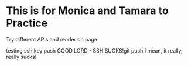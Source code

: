 # This is for Monica and Tamara to Practice

Try different APIs and render on page

testing ssh key push
GOOD LORD - SSH SUCKS!git push
I mean, it really, really sucks!
